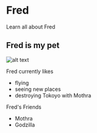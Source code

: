 # Fred
Learn all about Fred

## Fred is my pet
![alt text](https://github.umn.edu/jennz/fred/blob/master/fred.jpg "Current image of Fred")

Fred currently likes
- flying
- seeing new places
- destroying Tokoyo with Mothra

Fred's Friends
- Mothra
- Godzilla